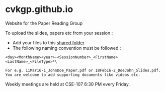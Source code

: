 # cvkgp.github.io
Website for the Paper Reading Group

To upload the slides, papers etc from your session :

- Add your files to this [shared folder](https://drive.google.com/folderview?id=0B0RbpETLIN25eDVVMFBxTjBjUGc&usp=sharing)
- The following naming convention must be followed :

``` 
<day><MonthName><year>-<SessionNumber>_<FirstName><LastName>_<FileType>*\

For e.g. 11Mar16-1_JohnDoe_Paper.pdf or 18Feb16-2_DoeJohn_Slides.pdf. You are welcome to add supporting documents like videos etc.
```

Weekly meetings are held at CSE-107 6:30 PM every Friday.

